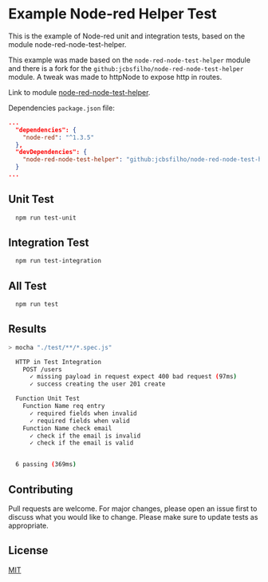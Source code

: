 # Example Node-red Helper Test

This is the example of Node-red unit and integration tests, based on the module node-red-node-test-helper.


This example was made based on the `node-red-node-test-helper` module and there is a fork for the `github:jcbsfilho/node-red-node-test-helper` module. A tweak was made to httpNode to expose http in routes.

Link to module [node-red-node-test-helper](https://www.npmjs.com/package/node-red-node-test-helper).

Dependencies `package.json` file:

```json
...
  "dependencies": {
    "node-red": "^1.3.5"
  },
  "devDependencies": {
    "node-red-node-test-helper": "github:jcbsfilho/node-red-node-test-helper"
  }
...
```

## Unit Test

``` bash
  npm run test-unit
```

## Integration Test

``` bash
  npm run test-integration
```

## All Test

``` bash
  npm run test
```

## Results


```bash
> mocha "./test/**/*.spec.js"

  HTTP in Test Integration
    POST /users
      ✓ missing payload in request expect 400 bad request (97ms)
      ✓ success creating the user 201 create

  Function Unit Test
    Function Name req entry
      ✓ required fields when invalid
      ✓ required fields when valid
    Function Name check email
      ✓ check if the email is invalid
      ✓ check if the email is valid


  6 passing (369ms)

```

## Contributing
Pull requests are welcome. For major changes, please open an issue first to discuss what you would like to change.
Please make sure to update tests as appropriate.

## License
[MIT](https://choosealicense.com/licenses/mit/)
